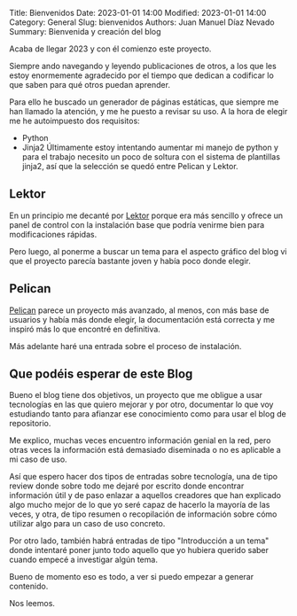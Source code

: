 Title: Bienvenidos
Date: 2023-01-01 14:00
Modified: 2023-01-01 14:00
Category: General
Slug: bienvenidos
Authors: Juan Manuel Díaz Nevado
Summary: Bienvenida y creación del blog

 
Acaba de llegar 2023 y con él comienzo este proyecto.

Siempre ando navegando y leyendo publicaciones de otros, a los que les estoy enormemente agradecido
por el tiempo que dedican a codificar lo que saben para qué otros puedan aprender.
 
Para ello he buscado un generador de páginas estáticas, que siempre me han llamado la atención,
y me he puesto a revisar su uso. A la hora de elegir me he autoimpuesto dos requisitos:
- Python
- Jinja2
Últimamente estoy intentando aumentar mi manejo de python y para el trabajo necesito un poco de soltura
con el sistema de plantillas jinja2, así que la selección se quedó entre Pelican y Lektor.
 
## Lektor
En un principio me decanté por [Lektor](https://www.getlektor.com) porque era más sencillo
y ofrece un panel de control con la instalación base que podría venirme bien para modificaciones
rápidas.
 
Pero luego, al ponerme a buscar un tema para el aspecto gráfico del blog vi que el proyecto parecía
bastante joven y había poco donde elegir.
 
## Pelican
[Pelican](https://getpelican.com/) parece un proyecto más avanzado, al menos, con más base de usuarios y 
había más donde elegir, la documentación está correcta y me inspiró más lo que encontré en definitiva.
 
Más adelante haré una entrada sobre el proceso de instalación.
 
## Que podéis esperar de este Blog
 
Bueno el blog tiene dos objetivos, un proyecto que me obligue a usar tecnologías en las que quiero
mejorar y por otro, documentar lo que voy estudiando tanto para afianzar ese conocimiento como para
usar el blog de repositorio.
 
Me explico, muchas veces encuentro información genial en la red, pero otras veces la información está
demasiado diseminada o no es aplicable a mi caso de uso.

Así que espero hacer dos tipos de entradas sobre tecnología, una de tipo review donde sobre todo me dejaré
por escrito donde encontrar información útil y de paso enlazar a aquellos creadores que han explicado algo
mucho mejor de lo que yo seré capaz de hacerlo la mayoría de las veces, y otra, de tipo resumen o recopilación 
de información sobre cómo utilizar algo para un caso de uso concreto.
 
Por otro lado, también habrá entradas de tipo "Introducción a un tema" donde intentaré poner
junto todo aquello que yo hubiera querido saber cuando empecé a investigar algún tema.

Bueno de momento eso es todo, a ver si puedo empezar a generar contenido.

Nos leemos.